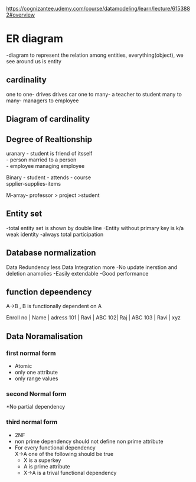 https://cognizantee.udemy.com/course/datamodeling/learn/lecture/6153882#overview



# ER diagram 
-diagram to represent the relation among entities, everything(object), we see around us is entity  

## cardinality
one to one- drives drives car 
one to many- a teacher to student 
many to many- managers to employee

## Diagram of cardinality


## Degree of Realtionship
uranary - student is friend of itsself  
        - person married to a person  
        - employee managing employee  


Binary - 
student -  attends - course  
spplier-supplies-items  

M-array- 
professor > project >student
## Entity set 
-total entity set is shown by double line
-Entity without primary key is k/a weak identity
        -always total participation


## Database normalization
Data Redundency less
Data Integration more 
 -No update inerstion and deletion anamolies
 -Easily extendable
 -Good performance 

 ## function depeendency

 A->B , B is functionally  dependent on A

 Enroll no | Name | adress 
 101 | Ravi | ABC
 102| Raj | ABC
 103 | Ravi | xyz

  ## Data Noramalisation 
  ### first normal form 
  * Atomic
  * only one attribute 
  * only range values

  ### second Normal form 

  *No partial dependency 
### third normal form
* 2NF  
* non prime dependency should not define non prime attribute 
* For every functional dependency   
X->A one of the following should be true 
    * X is a superkey
    * A is prime attribute
    * X->A is a trival functional dependency

